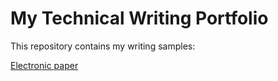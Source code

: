 # My Technical Writing Portfolio

This repository contains my writing samples:

[Electronic paper](https://olapom.github.io/tech-writing/Electronic%20paper)
